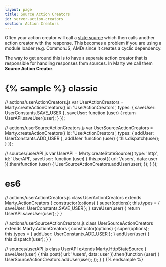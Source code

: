 ```yaml
---
layout: page
title: Source Action Creators
id: server-action-creators
section: Action Creators
---
```


Often your action creator will call a [state source](/guides/state-source/index.html) which then calls another action creator with the response. This becomes a problem if you are using a module loader (e.g. CommonJS, AMD) since it creates a cyclic dependency.

The way to get around this is to have a seperate action creator that is responsible for handling responses from sources. In Marty we call them **Source Action Creator**.

{% sample %}
classic
=======
// actions/userActionCreators.js
var UserActionCreators = Marty.createActionCreators({
  id: 'UserActionCreators',
  types: {
    saveUser: UserConstants.SAVE_USER
  },
  saveUser: function (user) {
    return UserAPI.saveUser(user);
  }
});

// actions/userSourceActionCreators.js
var UserSourceActionCreators = Marty.createActionCreators({
  id: 'UserActionCreators',
  types: {
    addUser: UserConstants.ADD_USER
  },
  addUser: function (user) {
    this.dispatch(user);
  }
});

// sources/userAPI.js
var UserAPI = Marty.createStateSource({
  type: 'http',
  id: 'UserAPI',
  saveUser: function (user) {
    this.post({ url: '/users', data: user }).then(function (user) {
      UserSourceActionCreators.addUser(user);
    });
  }
});

es6
===
// actions/userActionCreators.js
class UserActionCreators extends Marty.ActionCreators {
  constructor(options) {
    super(options);
    this.types = {
      saveUser: UserConstants.SAVE_USER
    };
  }
  saveUser(user) {
    return UserAPI.saveUser(user);
  }
}

// actions/userSourceActionCreators.js
class UserSourceActionCreators extends Marty.ActionCreators {
  constructor(options) {
    super(options);
    this.types = {
      addUser: UserConstants.ADD_USER
    };
  }
  addUser(user) {
    this.dispatch(user);
  }
}

// sources/userAPI.js
class UserAPI extends Marty.HttpStateSource {
  saveUser(user) {
    this.post({ url: '/users', data: user }).then(function (user) {
      UserSourceActionCreators.addUser(user);
    });
  }
}
{% endsample %}
